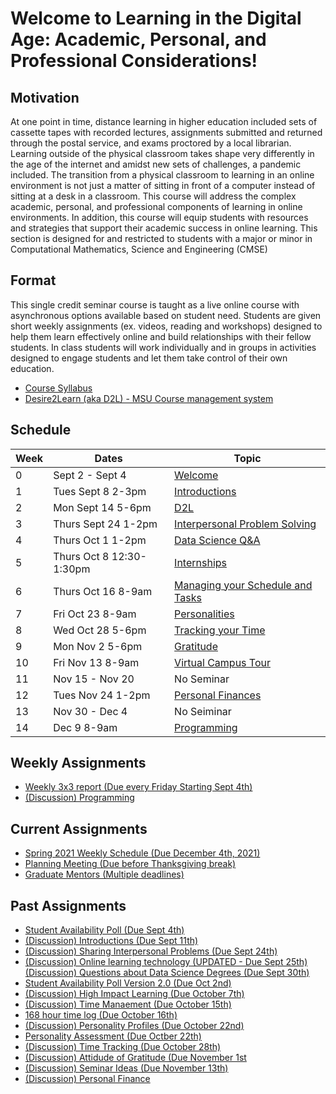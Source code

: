 # Welcome to  Learning in the Digital Age: Academic, Personal, and Professional Considerations!

## Motivation 
At one point in time, distance learning in higher education included sets of cassette tapes with recorded lectures, assignments submitted and returned through the postal service, and exams proctored by a local librarian. Learning outside of the physical classroom takes shape very differently in the age of the internet and amidst new sets of challenges, a pandemic included. The transition from a physical classroom to learning in an online environment is not just a matter of sitting in front of a computer instead of sitting at a desk in a classroom. This course will address the complex academic, personal, and professional components of learning in online environments. In addition, this course will equip students with resources and strategies that support their academic success in online learning. This section is designed for and restricted to students with a major or minor in Computational Mathematics, Science and Engineering (CMSE)

## Format
This single credit seminar course is taught as a live online course with asynchronous options available based on student need.   Students are given short weekly assignments (ex. videos, reading and workshops) designed to help them  learn effectively online and build relationships with their fellow students.   In class students will work individually and in groups in activities designed to engage students and let them take control of their own education.  

- [Course Syllabus](https://docs.google.com/document/d/e/2PACX-1vRT3n1QJyiX8QVwtKLSzMafUcQGJif2ipsgR5giEqchQ5jVBHZRyJKNT30OFifqojdrspXiJUHuGm0Z/pub)
- [Desire2Learn (aka D2L) - MSU Course management system](https://d2l.msu.edu/d2l/home/1172254)

## Schedule

| Week | Dates |  Topic |
|------|-------|-------|
| 0 | Sept 2 - Sept 4 | [Welcome](0907-SEMINAR-Welcome) |
| 1 | Tues Sept 8 2-3pm | [Introductions](0908-SEMINAR-Introduction)  |
| 2 | Mon Sept 14 5-6pm  | [D2L](0914-SEMINAR-D2L) | 
| 3 | Thurs Sept 24 1-2pm | [Interpersonal Problem Solving](0924-SEMINAR-Interpersonal_Problem_Solving)  | 
| 4 | Thurs Oct 1 1-2pm | [Data Science Q&A](1001-SEMINAR-Data_Science_QnA)  |
| 5 | Thurs Oct 8 12:30-1:30pm  | [Internships](1008-SEMINAR-Adam_Alessio) | 
| 6 | Thurs Oct 16 8-9am | [Managing your Schedule and Tasks](1016-SEMINAR-Calendars) | 
| 7 | Fri Oct 23 8-9am | [Personalities](1023-SEMINAR-Personalities)
| 8 | Wed Oct 28 5-6pm| [Tracking your Time](1028-SEMINAR-Time_Logs)
| 9 | Mon Nov 2 5-6pm  | [Gratitude](1102-SEMINAR-Attitude-of-gratitude) | 
| 10 | Fri Nov 13 8-9am   | [Virtual Campus Tour](1113-SEMINAR-Campus_Tour) | 
| 11 | Nov 15 - Nov 20 | No Seminar | 
| 12 | Tues Nov 24 1-2pm  | [Personal Finances](1124-SEMINAR-Personal_Finance) | 
| 13 | Nov 30 - Dec 4 | No Seiminar | 
| 14 | Dec 9 8-9am | [Programming](1209-SEMINAR-Hacking-and-programming) |  

        
## Weekly Assignments
* [Weekly 3x3 report (Due every Friday Starting Sept 4th)](3x3_Weekly_Report)
* [(Discussion) Programming](1208-DISCUSSION-Hacking-and-Programming)

## Current Assignments
* [Spring 2021 Weekly Schedule (Due December 4th, 2021)](Spring_2021_Schedule)
* [Planning Meeting (Due before Thanksgiving break)](Planning_meeting)
* [Graduate Mentors (Multiple deadlines)](Mentors)

## Past Assignments
* [Student Availability Poll (Due Sept 4th)](Availability_Poll)
* [(Discussion) Introductions (Due Sept 11th)](0911-DISCUSSION-Introductions)
* [(Discussion) Sharing Interpersonal Problems (Due Sept 24th)](0924-DISCUSSION-Sharing_interpersonal_Problems)
* [(Discussion) Online learning technology (UPDATED - Due Sept 25th)](0925-DISCUSSION-Online_Technology_Questions_and_Ideas)
[(Discussion) Questions about Data Science Degrees (Due Sept 30th)](1002-DISCUSSION-Questions_about_Data_Science_Degree)
* [Student Availability Poll Version 2.0 (Due Oct 2nd)](1002-Availability_Poll-V2)
* [(Discussion) High Impact Learning (Due October 7th)](1007-DISCUSSION-High_Impact_Learning)
* [(Discussion) Time Manaement (Due October 15th)](1015-DISCUSSION-Time_Managment)
* [168 hour time log (Due October 16th)](168_hour_time_log) 
* [(Discussion) Personality Profiles (Due October 22nd)](1022-DISCUSSION-Personal_Profiles)
* [Personality Assessment (Due Octber 22th)](1022-Personallity_Assessment)
* [(Discussion) Time Tracking (Due October 28th)](1028-DISCUSSION-Time_Tracking)
* [(Discussion) Attidude of Gratitude (Due November 1st](1101-DISCUSSION-Gratitude)
* [(Discussion) Seminar Ideas (Due November 13th)](1113-DISCUSSION-Seminar_Ideas)
* [(Discussion) Personal Finance](1124-DISCUSSION-Personal-Finance) 
